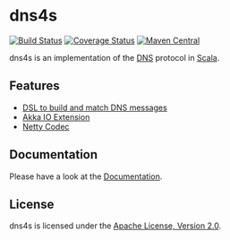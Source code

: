dns4s
=====

[![Build Status](https://github.com/mkroli/dns4s/actions/workflows/scala_2.13.yml/badge.svg)](https://github.com/mkroli/dns4s/actions/workflows/scala_2.13.yml)
[![Coverage Status](http://coveralls.io/repos/mkroli/dns4s/badge.svg?branch=master&service=github)](http://coveralls.io/github/mkroli/dns4s?branch=master)
[![Maven Central](https://img.shields.io/maven-central/v/com.github.mkroli/dns4s-core_2.13)](https://search.maven.org/search?q=g:com.github.mkroli%20AND%20a:dns4s*)

dns4s is an implementation of the [DNS] protocol in [Scala].

Features
--------
- [DSL to build and match DNS messages](https://mkroli.github.io/dns4s/dsl.html)
- [Akka IO Extension](https://mkroli.github.io/dns4s/akka.html)
- [Netty Codec](https://mkroli.github.io/dns4s/netty.html)

Documentation
-------------
Please have a look at the [Documentation](https://mkroli.github.io/dns4s).

License
-------
dns4s is licensed under the [Apache License, Version 2.0](LICENSE).

[DNS]:http://en.wikipedia.org/wiki/Domain_Name_System
[Scala]:http://www.scala-lang.org
